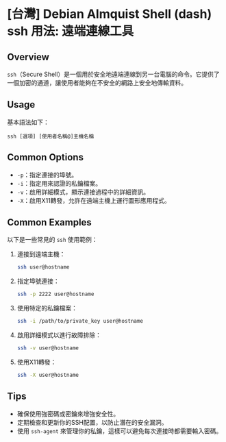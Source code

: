 # [台灣] Debian Almquist Shell (dash) ssh 用法: 遠端連線工具

## Overview
`ssh`（Secure Shell）是一個用於安全地遠端連線到另一台電腦的命令。它提供了一個加密的通道，讓使用者能夠在不安全的網路上安全地傳輸資料。

## Usage
基本語法如下：
```
ssh [選項] [使用者名稱@]主機名稱
```

## Common Options
- `-p`：指定連接的埠號。
- `-i`：指定用來認證的私鑰檔案。
- `-v`：啟用詳細模式，顯示連接過程中的詳細資訊。
- `-X`：啟用X11轉發，允許在遠端主機上運行圖形應用程式。

## Common Examples
以下是一些常見的 `ssh` 使用範例：

1. 連接到遠端主機：
   ```bash
   ssh user@hostname
   ```

2. 指定埠號連接：
   ```bash
   ssh -p 2222 user@hostname
   ```

3. 使用特定的私鑰檔案：
   ```bash
   ssh -i /path/to/private_key user@hostname
   ```

4. 啟用詳細模式以進行故障排除：
   ```bash
   ssh -v user@hostname
   ```

5. 使用X11轉發：
   ```bash
   ssh -X user@hostname
   ```

## Tips
- 確保使用強密碼或密鑰來增強安全性。
- 定期檢查和更新你的SSH配置，以防止潛在的安全漏洞。
- 使用 `ssh-agent` 來管理你的私鑰，這樣可以避免每次連接時都需要輸入密碼。